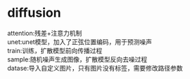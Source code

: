 # diffusion
attention:残差+注意力机制  
unet:unet模型，加入了正弦位置编码，用于预测噪声  
train:训练，扩散模型前向传播过程  
sample:随机噪声生成图像，扩散模型反向去噪过程  
datase:导入自定义图片，只有图片没有标签，需要修改路径参数
